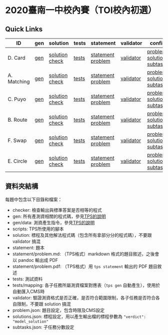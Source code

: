 # 2020臺南一中校內賽（TOI校內初選）

## Quick Links

| ID | gen | solution | tests | statement | validator | config |
| --- | --- | --- | --- | --- | --- | --- |
| D. Card | [gen](Card/gen) | [solution](Card/solution) [check](Card/solution/check.txt) | [tests](Card/tests) | [statement](Card/statement) [problem](Card/statement/problem.md) | [validator](Card/validator) | [problem](Card/problem.json) [solutions](Card/solutions.json) [subtasks](Card/subtasks.json) |
| A. Matching | [gen](Matching/gen) | [solution](Matching/solution) [check](Matching/solution/check.txt) | [tests](Matching/tests) | [statement](Matching/statement) [problem](Matching/statement/problem.md) | [validator](Matching/validator) |[problem](Matching/problem.json) [solutions](Matching/solutions.json) [subtasks](Matching/subtasks.json) |
| C. Puyo | [gen](Puyo/gen) | [solution](Puyo/solution) [check](Puyo/solution/check.txt) | [tests](Puyo/tests) | [statement](Puyo/statement) [problem](Puyo/statement/problem.md) | [validator](Puyo/validator) | [problem](Puyo/problem.json) [solutions](Puyo/solutions.json) [subtasks](Puyo/subtasks.json) |
| B. Route | [gen](Route/gen) | [solution](Route/solution) [check](Route/solution/check.txt) | [tests](Route/tests) | [statement](Route/statement) [problem](Route/statement/problem.md) | [validator](Route/validator) | [problem](Route/problem.json) [solutions](Route/solutions.json) [subtasks](Route/subtasks.json) |
| F. Swap | [gen](Swap/gen) | [solution](Swap/solution) [check](Swap/solution/check.txt) | [tests](Swap/tests) | [statement](Swap/statement) [problem](Swap/statement/problem.md) | [validator](Swap/validator) | [problem](Swap/problem.json) [solutions](Swap/solutions.json) [subtasks](Swap/subtasks.json) |
| E. Circle | [gen](Circle/gen) | [solution](Circle/solution) [check](Circle/solution/check.txt) | [tests](Circle/tests) | [statement](Circle/statement) [problem](Circle/statement/problem.md) | [validator](Circle/validator) | [problem](Circle/problem.json) [solutions](Circle/solutions.json) [subtasks](Circle/subtasks.json) |

## 資料夾結構
每題中包含以下目錄和檔案：
 - checker: 檢查輸出與標準答案是否相等的程式
 - gen: 所有產測資相關的程式碼，參見[TPS的說明](https://github.com/ioi-2017/tps/tree/master/docs#gen)
 - gen/data: 測資產生指令，參見[TPS的說明](https://github.com/ioi-2017/tps/tree/master/docs#gendata)
 - scripts: TPS所使用的腳本
 - solution: 標程及其他解法程式碼（包含所有拿部分分的程式碼），不要跟 validator 搞混
 - statement: 題本
 - statement/problem.md: （TPS格式）markdown 格式的題目敘述，之後會以 pandoc 輸出成 PDF
 - statement/problem.pdf: （TPS格式）用 `tps statement` 輸出的 PDF 題目敘述
 - tests: 測試資料
 - tests/mapping: 各子任務所屬測資檔案對應表（`tps gen` 自動產生），使用於自動匯入CMS時
 - validator: 驗證測資格式是否正確，是否符合範圍限制，各子任務是否符合各自限制，不要跟 solution 搞混
 - problem.json: 題目設定，包含時限及CMS設定
 - solutions.json: 標程設定，用以產生輸出檔的標程參數為 `"verdict": "model_solution"`
 - subtasks.json: 子任務分數設定
